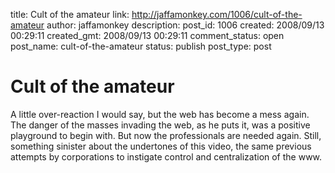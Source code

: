 title: Cult of the amateur
link: http://jaffamonkey.com/1006/cult-of-the-amateur
author: jaffamonkey
description: 
post_id: 1006
created: 2008/09/13 00:29:11
created_gmt: 2008/09/13 00:29:11
comment_status: open
post_name: cult-of-the-amateur
status: publish
post_type: post

# Cult of the amateur

A little over-reaction I would say, but the web has become a mess again. The danger of the masses invading the web, as he puts it, was a positive playground to begin with. But now the professionals are needed again. Still, something sinister about the undertones of this video, the same previous attempts by corporations to instigate control and centralization of the www.